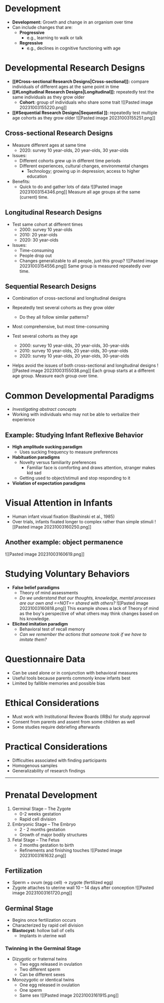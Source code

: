 # Development
- **Development:** Growth and change in an organism over time
- Can include changes that are:
	- **Progressive**
		- e.g., learning to walk or talk
	- **Regressive**
		- e.g., declines in cognitive functioning with age
# Developmental Research Designs
- **[[#Cross-sectional Research Designs|Cross-sectional]]:** compare individuals of different ages at the same point in time
- **[[#Longitudinal Research Designs|Longitudinal]]:** repeatedly test the same individuals as they grow older
	- **Cohort:** group of individuals who share some trait
![[Pasted image 20231003155220.png]]
- **[[#Sequential Research Designs|Sequential ]]:** repeatedly test multiple age cohorts as they grow older
![[Pasted image 20231003155251.png]]
## Cross-sectional Research Designs
- Measure different ages at same time
	- 2020: survey 10 year-olds, 20 year-olds, 30 year-olds
- Issues:
	- Different cohorts grew up in different time periods
	- Different experiences, cultural changes, environmental changes
		- Technology; growing up in depression; access to higher education
- Benefits:
	- Quick to do and gather lots of data
![[Pasted image 20231003154346.png]] Measure all age groups at the same (current) time.
## Longitudinal Research Designs
- Test same cohort at different times
	- 2000: survey 10 year-olds
	- 2010: 20 year-olds
	- 2020: 30 year-olds
- Issues:
	- Time-consuming
	- People drop out
	- Changes generalizable to all people, just this group?
![[Pasted image 20231003154556.png]] Same group is measured repeatedly over time.

## Sequential Research Designs
- Combination of cross-sectional and longitudinal designs
- Repeatedly test several cohorts as they grow older
	- Do they all follow similar patterns?
- Most comprehensive, but most time-consuming

- Test several cohorts as they age
	- 2000: survey 10 year-olds, 20 year-olds, 30-year-olds
	- 2010: survey 10 year-olds, 20 year-olds, 30-year-olds
	- 2020: survey 10 year-olds, 20 year-olds, 30-year-olds
- Helps avoid the issues of both cross-sectional and longitudinal designs
![[Pasted image 20231003155038.png]] Each group starts at a different age group. Measure each group over time. 
# Common Developmental Paradigms
- *Investigating abstract concepts*
- Working with individuals who may not be able to verbalize their experience
## Example: Studying Infant Reflexive Behavior
- **High amplitude sucking paradigm**
	- Uses sucking frequency to measure preferences
- **Habituation paradigms**
	- Novelty versus familiarity preferences
		- Familiar face is comforting and draws attention, stranger makes kid sad
	- Getting used to object/stimuli and stop responding to it
- **Violation of expectation paradigms**
# Visual Attention in Infants
- Human infant visual fixation (Bashinski et al., 1985)
- Over trials, infants fixated longer to complex rather than simple stimuli
![[Pasted image 20231003160250.png]]
## Another example: object permanence
![[Pasted image 20231003160619.png]]
# Studying Voluntary Behaviors
- **False belief paradigms**
	- Theory of mind assessments
	- *Do we understand that our thoughts, knowledge, mental processes are our own and ==NOT== shared with others?*
![[Pasted image 20231003160818.png]] This example shows a lack of Theory of mind as the boy's perspective of what others may think changes based on his knowledge.
- **Elicited imitation paradigm**
	- Behavioral test of recall memory
	- *Can we remember the actions that someone took if we have to imitate them?*
# Questionnaire Data
- Can be used alone or in conjunction with behavioral measures
- Useful tools because parents commonly know infants best
- Limited by fallible memories and possible bias
# Ethical Considerations
- Must work with Institutional Review Boards (IRBs) for study approval
- Consent from parents and assent from some children as well
- Some studies require debriefing afterwards
# Practical Considerations
-  Difficulties associated with finding participants
- Homogenous samples
- Generalizability of research findings
---
# Prenatal Development
1. Germinal Stage – The Zygote
	- 0-2 weeks gestation
	- Rapid cell division
2. Embryonic Stage – The Embryo
	- 2 - 2 months gestation
	- Growth of major bodily structures
3. Fetal Stage – The Fetus
	- 2 months gestation to birth
	- Refinements and finishing touches
![[Pasted image 20231003161632.png]]
## Fertilization
- Sperm + ovum (egg cell) → zygote (fertilized egg)
- Zygote attaches to uterine wall 10 – 14 days after conception
![[Pasted image 20231003161720.png]]
## Germinal Stage
- Begins once fertilization occurs
- Characterized by rapid cell division
- **Blastocyst:** hollow ball of cells
	- Implants in uterine wall
### Twinning in the Germinal Stage
- Dizygotic or fraternal twins
	- Two eggs released in ovulation
	- Two different sperm
	- Can be different sexes
- Monozygotic or identical twins
	- One egg released in ovulation
	- One sperm
	- Same sex
![[Pasted image 20231003161915.png]]
